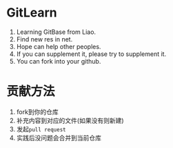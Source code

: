 # GitLearn

1. Learning GitBase from Liao.
2. Find new res in net.
3. Hope can help other peoples.
4. If you can supplement it, please try to supplement it.
5. You can fork into your github.


# 贡献方法
1. fork到你的仓库
2. 补充内容到对应的文件(如果没有则新建)
3. 发起`pull request`
4. 实践后没问题会合并到当前仓库